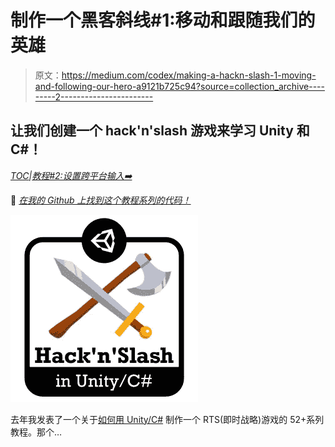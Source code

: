 # 制作一个黑客斜线#1:移动和跟随我们的英雄

> 原文：<https://medium.com/codex/making-a-hackn-slash-1-moving-and-following-our-hero-a9121b725c94?source=collection_archive---------2----------------------->

## 让我们创建一个 hack'n'slash 游戏来学习 Unity 和 C#！

[*TOC*](https://mina-pecheux.medium.com/making-a-hackn-slash-game-in-unity-c-6ec315e75816)*|*[*教程#2:设置跨平台输入➡️*](https://mina-pecheux.medium.com/making-a-hackn-slash-2-setting-up-cross-platform-inputs-cd43174c11c9)

🚀 [*在我的 Github 上找到这个教程系列的代码！*](https://github.com/MinaPecheux/UnityTutorials-Hacknslash)

![](img/0e73857ff8ae127ce74f6268637947f5.png)

去年我发表了一个关于[如何用 Unity/C#](/c-sharp-progarmming/making-an-rts-game-in-unity-91a8a0720edc) 制作一个 RTS(即时战略)游戏的 52+系列教程。那个…